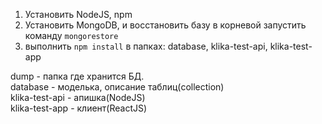 1. Установить NodeJS, npm
2. Установить MongoDB, и восстановить базу в корневой запустить команду `mongorestore`
3. выполнить `npm install` в папках: database, klika-test-api, klika-test-app

dump - папка где хранится БД.<br>
database - моделька, описание таблиц(collection)<br>
klika-test-api - апишка(NodeJS)<br>
klika-test-app - клиент(ReactJS)<br>
